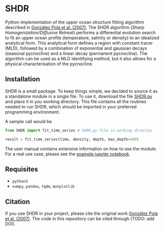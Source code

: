 # SHDR

Python implementation of the upper ocean structure fitting algorithm described in
[González Pola et al. (2007)](https://www.sciencedirect.com/science/article/abs/pii/S0967063707002026).
The SHDR algorithm (*Sharp Homogenization/Diffusive Retreat*) performs a
differential evolution search to fit an upper ocean profile (temperature,
salinity or density) to an idealized analytical form. This analytical form
defines a region with constant tracer (MLD), followed by a combination of
exponential and gaussian decays (seasonal pycnocline) and a linear decay
(permanent pycnocline). The algorithm can be used as a MLD identifying method,
but it also allows for a physical characterisation of the pycnocline. 

## Installation
SHDR is a small package. To keep things simple, we decided to source it 
as a standalone module in a single file. To use it, download the file [SHDR.py](SHDR.py) 
and place it in you working directory. This file contains all the routines needed to run 
SHDR, which should be imported in your preferred programming environment. 

A sample call would be

```python
from SHDR import fit_time_series # SHDR.py file in working directoy

result = fit_time_series(time, density, depth, max_depth=400)
```

The user manual contains extensive information on how to use the module. 
For a real use case, please see the [example jupyter notebook](examples.ipynb).

## Requisites
* ``python3``
* ``numpy``, ``pandas``, ``tqdm``, ``matplotlib``



## Citation
If you use SHDR in your project, please cite the
original work [González Pola et al. (2007)](https://www.sciencedirect.com/science/article/abs/pii/S0967063707002026). The code
in this repository can be cited through (TODO: add DOI).




